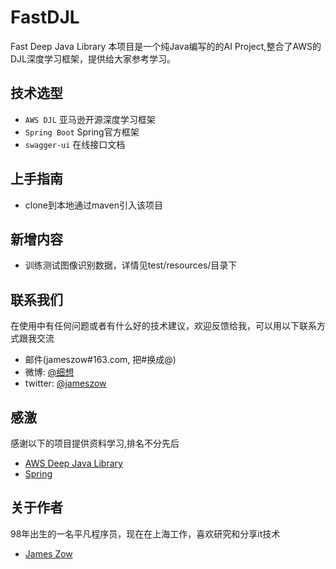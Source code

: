 # FastDJL
Fast Deep Java Library
本项目是一个纯Java编写的的AI Project,整合了AWS的DJL深度学习框架，提供给大家参考学习。

## 技术选型

* `AWS DJL` 亚马逊开源深度学习框架
* `Spring Boot` Spring官方框架
* `swagger-ui` 在线接口文档

## 上手指南
* clone到本地通过maven引入该项目<br>

## 新增内容 
* 训练测试图像识别数据，详情见test/resources/目录下

## 联系我们
在使用中有任何问题或者有什么好的技术建议，欢迎反馈给我，可以用以下联系方式跟我交流

* 邮件(jameszow#163.com, 把#换成@)
* 微博: [@细想](http://weibo.com/ihubo)
* twitter: [@jameszow](http://twitter.com/ihubo)

## 感激
感谢以下的项目提供资料学习,排名不分先后
* [AWS Deep Java Library](https://djl.ai)
* [Spring](https://spring.io/)
## 关于作者

98年出生的一名平凡程序员，现在在上海工作，喜欢研究和分享it技术

* [James Zow](https://github.com/Jzow)
